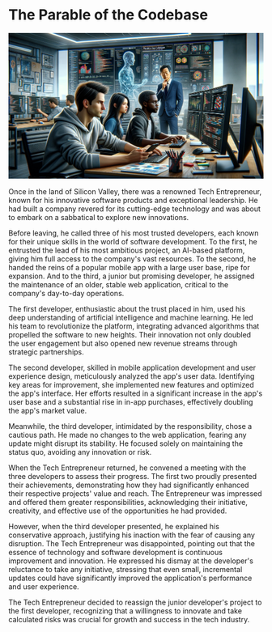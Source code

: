 # The Parable of the Codebase

![Image of three developers and a Tech Entrepreneur in a modern office](./images/codebase.png)

Once in the land of Silicon Valley, there was a renowned Tech Entrepreneur, known for his innovative software products and exceptional leadership. He had built a company revered for its cutting-edge technology and was about to embark on a sabbatical to explore new innovations.

Before leaving, he called three of his most trusted developers, each known for their unique skills in the world of software development. To the first, he entrusted the lead of his most ambitious project, an AI-based platform, giving him full access to the company's vast resources. To the second, he handed the reins of a popular mobile app with a large user base, ripe for expansion. And to the third, a junior but promising developer, he assigned the maintenance of an older, stable web application, critical to the company's day-to-day operations.

The first developer, enthusiastic about the trust placed in him, used his deep understanding of artificial intelligence and machine learning. He led his team to revolutionize the platform, integrating advanced algorithms that propelled the software to new heights. Their innovation not only doubled the user engagement but also opened new revenue streams through strategic partnerships.

The second developer, skilled in mobile application development and user experience design, meticulously analyzed the app's user data. Identifying key areas for improvement, she implemented new features and optimized the app's interface. Her efforts resulted in a significant increase in the app's user base and a substantial rise in in-app purchases, effectively doubling the app's market value.

Meanwhile, the third developer, intimidated by the responsibility, chose a cautious path. He made no changes to the web application, fearing any update might disrupt its stability. He focused solely on maintaining the status quo, avoiding any innovation or risk.

When the Tech Entrepreneur returned, he convened a meeting with the three developers to assess their progress. The first two proudly presented their achievements, demonstrating how they had significantly enhanced their respective projects' value and reach. The Entrepreneur was impressed and offered them greater responsibilities, acknowledging their initiative, creativity, and effective use of the opportunities he had provided.

However, when the third developer presented, he explained his conservative approach, justifying his inaction with the fear of causing any disruption. The Tech Entrepreneur was disappointed, pointing out that the essence of technology and software development is continuous improvement and innovation. He expressed his dismay at the developer's reluctance to take any initiative, stressing that even small, incremental updates could have significantly improved the application's performance and user experience.

The Tech Entrepreneur decided to reassign the junior developer's project to the first developer, recognizing that a willingness to innovate and take calculated risks was crucial for growth and success in the tech industry.
